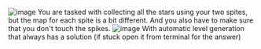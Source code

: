 ![image](https://github.com/user-attachments/assets/1a927d6e-1f21-4747-9628-4c92f0211bdf)
You are tasked with collecting all the stars using your two spites, but the map for each spite is a bit different. And you also have to make sure that you don't touch the spikes.
![image](https://github.com/user-attachments/assets/1850488b-792e-4b02-9e1a-f1a83d979029)
With automatic level generation that always has a solution (if stuck open it from terminal for the answer)
